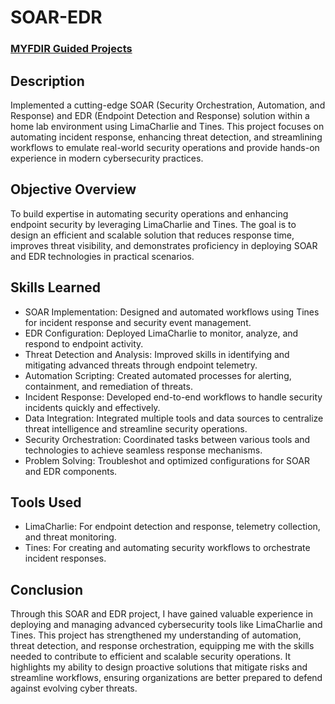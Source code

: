 # SOAR-EDR

### [MYFDIR Guided Projects](https://www.youtube.com/watch?v=OirFGI-34Ko&list=PLG6KGSNK4PuBWmX9NykU0wnWamjxdKhDJ&index=22)

<h2>Description</h2>
Implemented a cutting-edge SOAR (Security Orchestration, Automation, and Response) and EDR (Endpoint Detection and Response) solution within a home lab environment using LimaCharlie and Tines. This project focuses on automating incident response, enhancing threat detection, and streamlining workflows to emulate real-world security operations and provide hands-on experience in modern cybersecurity practices.

<h2>Objective Overview</h2>
To build expertise in automating security operations and enhancing endpoint security by leveraging LimaCharlie and Tines. The goal is to design an efficient and scalable solution that reduces response time, improves threat visibility, and demonstrates proficiency in deploying SOAR and EDR technologies in practical scenarios.

<h2>Skills Learned</h2>

  - SOAR Implementation: Designed and automated workflows using Tines for incident response and security event management.
  - EDR Configuration: Deployed LimaCharlie to monitor, analyze, and respond to endpoint activity.
  - Threat Detection and Analysis: Improved skills in identifying and mitigating advanced threats through endpoint telemetry.
  - Automation Scripting: Created automated processes for alerting, containment, and remediation of threats.
  - Incident Response: Developed end-to-end workflows to handle security incidents quickly and effectively.
  - Data Integration: Integrated multiple tools and data sources to centralize threat intelligence and streamline security operations.
  - Security Orchestration: Coordinated tasks between various tools and technologies to achieve seamless response mechanisms.
  - Problem Solving: Troubleshot and optimized configurations for SOAR and EDR components.

<h2>Tools Used</h2>

  - LimaCharlie: For endpoint detection and response, telemetry collection, and threat monitoring.
  - Tines: For creating and automating security workflows to orchestrate incident responses.
    
<h2>Conclusion</h2>
Through this SOAR and EDR project, I have gained valuable experience in deploying and managing advanced cybersecurity tools like LimaCharlie and Tines. This project has strengthened my understanding of automation, threat detection, and response orchestration, equipping me with the skills needed to contribute to efficient and scalable security operations. It highlights my ability to design proactive solutions that mitigate risks and streamline workflows, ensuring organizations are better prepared to defend against evolving cyber threats.
